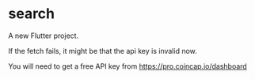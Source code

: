 # search

A new Flutter project.

If the fetch fails, it might be that the api key is invalid now.

You will need to get a free API key from https://pro.coincap.io/dashboard
